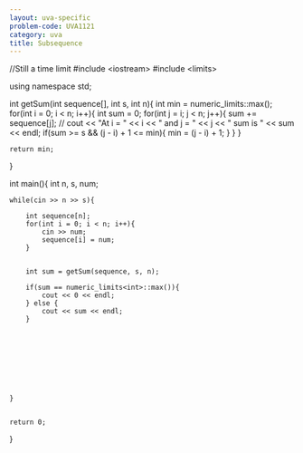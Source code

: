 ```yaml
---
layout: uva-specific
problem-code: UVA1121
category: uva
title: Subsequence 
---
```



//Still a time limit
#include &lt;iostream&gt;
#include &lt;limits&gt;


using namespace std;
	
int getSum(int sequence[], int s, int n){
	int min = numeric_limits<int>::max();
	for(int i = 0; i < n; i++){
		int sum = 0; 
		for(int j = i; j < n; j++){
			sum += sequence[j];
			// cout << "At i = " << i << " and j = "  << j << " sum is " << sum << endl;
			if(sum >= s && (j - i) + 1 <= min){
				min = (j - i) + 1;
			}
		}
	}

	return min;



}


int main(){
	int n, s, num;

	while(cin >> n >> s){
		
		int sequence[n];
		for(int i = 0; i < n; i++){
			cin >> num;
			sequence[i] = num;
		}


		int sum = getSum(sequence, s, n);

		if(sum == numeric_limits<int>::max()){
			cout << 0 << endl;
		} else {
			cout << sum << endl;
		}


		




	

	}


	return 0;


}
